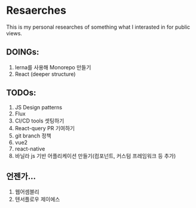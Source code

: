 # Resaerches
This is my personal researches of something what I interasted in for public views.
## DOINGs:
1. lerna를 사용해 Monorepo 만들기 
3. React (deeper structure)

## TODOs:
1. JS Design patterns
2. Flux
4. CI/CD tools 셋팅하기
6. React-query PR 기여하기
8. git branch 정책
9. vue2
10. react-native
11. 바닐라 js 기반 어플리케이션 만들기(컴포넌트, 커스텀 프레임워크 등 추가)




## 언젠가...
1. 웹어셈블리
2. 텐서플로우 제이에스
